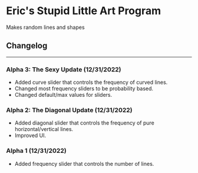 # Eric's Stupid Little Art Program
Makes random lines and shapes

## Changelog
---
### Alpha 3: The Sexy Update (12/31/2022)
- Added curve slider that controls the frequency of curved lines.
- Changed most frequency sliders to be probability based.
- Changed default/max values for sliders.

### Alpha 2: The Diagonal Update (12/31/2022)
- Added diagonal slider that controls the frequency of pure horizontal/vertical lines.
- Improved UI.
### Alpha 1 (12/31/2022)
- Added frequency slider that controls the number of lines.